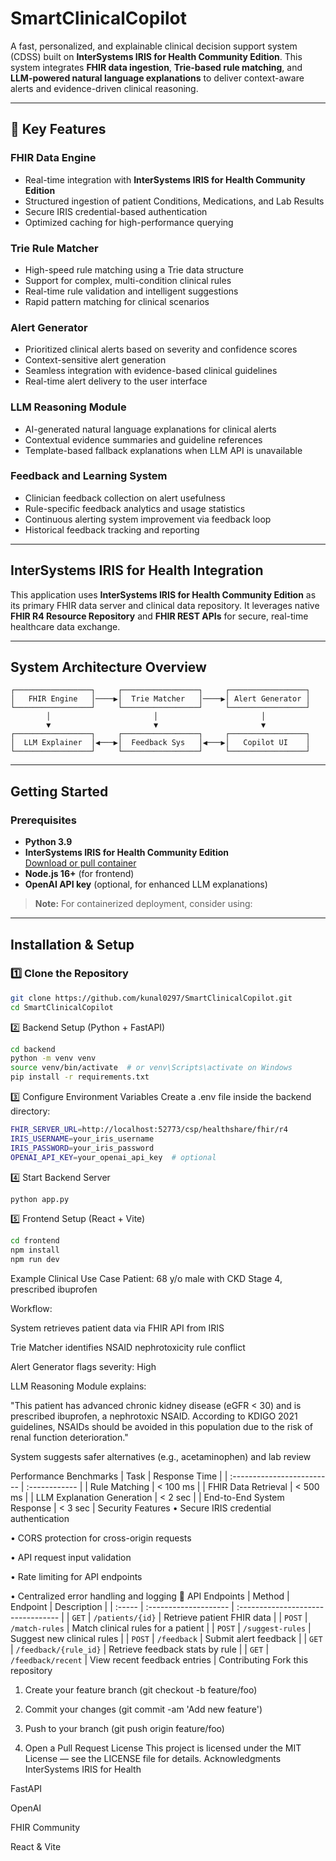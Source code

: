 # SmartClinicalCopilot 

A fast, personalized, and explainable clinical decision support system (CDSS) built on **InterSystems IRIS for Health Community Edition**. This system integrates **FHIR data ingestion**, **Trie-based rule matching**, and **LLM-powered natural language explanations** to deliver context-aware alerts and evidence-driven clinical reasoning.

---

## 🌟 Key Features

###  FHIR Data Engine
- Real-time integration with **InterSystems IRIS for Health Community Edition**
- Structured ingestion of patient Conditions, Medications, and Lab Results
- Secure IRIS credential-based authentication
- Optimized caching for high-performance querying

###  Trie Rule Matcher
- High-speed rule matching using a Trie data structure
- Support for complex, multi-condition clinical rules
- Real-time rule validation and intelligent suggestions
- Rapid pattern matching for clinical scenarios

###  Alert Generator
- Prioritized clinical alerts based on severity and confidence scores
- Context-sensitive alert generation
- Seamless integration with evidence-based clinical guidelines
- Real-time alert delivery to the user interface

###  LLM Reasoning Module
- AI-generated natural language explanations for clinical alerts
- Contextual evidence summaries and guideline references
- Template-based fallback explanations when LLM API is unavailable

###  Feedback and Learning System
- Clinician feedback collection on alert usefulness
- Rule-specific feedback analytics and usage statistics
- Continuous alerting system improvement via feedback loop
- Historical feedback tracking and reporting

---

##  InterSystems IRIS for Health Integration

This application uses **InterSystems IRIS for Health Community Edition** as its primary FHIR data server and clinical data repository. It leverages native **FHIR R4 Resource Repository** and **FHIR REST APIs** for secure, real-time healthcare data exchange.

---

##  System Architecture Overview
```
┌─────────────────┐     ┌─────────────────┐     ┌─────────────────┐
│   FHIR Engine   │────▶│  Trie Matcher   │────▶│ Alert Generator │
└─────────────────┘     └─────────────────┘     └─────────────────┘
        │                       │                       │
        ▼                       ▼                       ▼
┌─────────────────┐     ┌─────────────────┐     ┌─────────────────┐
│  LLM Explainer  │◀───▶│  Feedback Sys   │◀───▶│   Copilot UI    │
└─────────────────┘     └─────────────────┘     └─────────────────┘
```

---

##  Getting Started

###  Prerequisites

- **Python 3.9**
- **InterSystems IRIS for Health Community Edition**  
  [Download or pull container](https://evaluation.intersystems.com)
- **Node.js 16+** (for frontend)
- **OpenAI API key** (optional, for enhanced LLM explanations)

>  **Note:** For containerized deployment, consider using:

---

##  Installation & Setup

### 1️⃣ Clone the Repository
```bash
git clone https://github.com/kunal0297/SmartClinicalCopilot.git
cd SmartClinicalCopilot
```
2️⃣ Backend Setup (Python + FastAPI)
```bash
cd backend
python -m venv venv
source venv/bin/activate  # or venv\Scripts\activate on Windows
pip install -r requirements.txt
```
3️⃣ Configure Environment Variables
Create a .env file inside the backend directory:
```bash
FHIR_SERVER_URL=http://localhost:52773/csp/healthshare/fhir/r4
IRIS_USERNAME=your_iris_username
IRIS_PASSWORD=your_iris_password
OPENAI_API_KEY=your_openai_api_key  # optional
```
4️⃣ Start Backend Server
```bash
python app.py
```
5️⃣ Frontend Setup (React + Vite)
```bash
cd frontend
npm install
npm run dev
```
 Example Clinical Use Case
Patient: 68 y/o male with CKD Stage 4, prescribed ibuprofen

Workflow:

System retrieves patient data via FHIR API from IRIS

Trie Matcher identifies NSAID nephrotoxicity rule conflict

Alert Generator flags severity: High

LLM Reasoning Module explains:

"This patient has advanced chronic kidney disease (eGFR < 30) and is prescribed ibuprofen, a nephrotoxic NSAID. According to KDIGO 2021 guidelines, NSAIDs should be avoided in this population due to the risk of renal function deterioration."

System suggests safer alternatives (e.g., acetaminophen) and lab review

 Performance Benchmarks
| Task                       | Response Time |
| :------------------------- | :------------ |
| Rule Matching              | < 100 ms      |
| FHIR Data Retrieval        | < 500 ms      |
| LLM Explanation Generation | < 2 sec       |
| End-to-End System Response | < 3 sec       |
 Security Features
• Secure IRIS credential authentication

• CORS protection for cross-origin requests

• API request input validation

• Rate limiting for API endpoints

• Centralized error handling and logging
📡 API Endpoints
| Method | Endpoint              | Description                        |
| :----- | :-------------------- | :--------------------------------- |
| `GET`  | `/patients/{id}`      | Retrieve patient FHIR data         |
| `POST` | `/match-rules`        | Match clinical rules for a patient |
| `POST` | `/suggest-rules`      | Suggest new clinical rules         |
| `POST` | `/feedback`           | Submit alert feedback              |
| `GET`  | `/feedback/{rule_id}` | Retrieve feedback stats by rule    |
| `GET`  | `/feedback/recent`    | View recent feedback entries       |
 Contributing
Fork this repository

1. Create your feature branch (git checkout -b feature/foo)

2. Commit your changes (git commit -am 'Add new feature')

3. Push to your branch (git push origin feature/foo)

4. Open a Pull Request
 License
This project is licensed under the MIT License — see the LICENSE file for details.
 Acknowledgments
InterSystems IRIS for Health

FastAPI

OpenAI

FHIR Community

React & Vite
